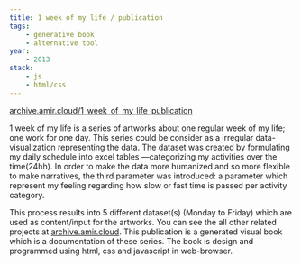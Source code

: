```yaml
---
title: 1 week of my life / publication
tags:
    - generative book
    - alternative tool
year:
    - 2013
stack:
    - js
    - html/css
---
```

[archive.amir.cloud/1_week_of_my_life_publication](https://archive.amir.cloud/1_week_of_my_life_publication)

1 week of my life is a series of artworks about one regular week of my life; one work for one day. This series could be consider as a irregular data-visualization representing the data.
The dataset was created by formulating my daily schedule into excel tables —categorizing my activities over the time(24hh). In order to make the data more humanized and so more flexible to make narratives, the third parameter was introduced: a parameter which represent my feeling regarding how slow or fast time is passed per activity category.

This process results into 5 different dataset(s) (Monday to Friday) which are used as content/input for the artworks. You can see the all other related projects at [archive.amir.cloud](https://archive.amir.cloud).
This publication is a generated visual book which is a documentation of these series. The book is design and programmed using html, css and javascript in web-browser.